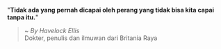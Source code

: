 "**Tidak ada yang pernah dicapai oleh perang yang tidak bisa kita capai tanpa itu.**"

> ~ _By Havelock Ellis_  
Dokter, penulis dan ilmuwan dari Britania Raya
